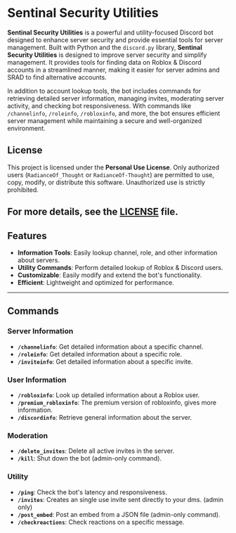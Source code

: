 # Sentinal Security Utilities

**Sentinal Security Utilities** is a powerful and utility-focused Discord bot designed to enhance server security and provide essential tools for server management. Built with Python and the `discord.py` library, **Sentinal Security Utilities** is designed to improve server security and simplify management. It provides tools for finding data on Roblox & Discord accounts in a streamlined manner, making it easier for server admins and SRAD to find alternative accounts.  

In addition to account lookup tools, the bot includes commands for retrieving detailed server information, managing invites, moderating server activity, and checking bot responsiveness. With commands like `/channelinfo`, `/roleinfo`, `/robloxinfo`, and more, the bot ensures efficient server management while maintaining a secure and well-organized environment.

## License

This project is licensed under the **Personal Use License**. Only authorized users (`RadianceOf_Thought` or `RadianceOf-Thought`) are permitted to use, copy, modify, or distribute this software. Unauthorized use is strictly prohibited.

For more details, see the [LICENSE](LICENSE) file.
---

## Features

- **Information Tools**: Easily lookup channel, role, and other information about servers.
- **Utility Commands**: Perform detailed lookup of Roblox & Discord users.
- **Customizable**: Easily modify and extend the bot's functionality.
- **Efficient**: Lightweight and optimized for performance.
---

## Commands

### Server Information
- **`/channelinfo`**: Get detailed information about a specific channel.
- **`/roleinfo`**: Get detailed information about a specific role.
- **`/inviteinfo`**: Get detailed information about a specific invite.

### User Information
- **`/robloxinfo`**: Look up detailed information about a Roblox user.
- **`/premium_robloxinfo`**: The premium version of robloxinfo, gives more information.
- **`/discordinfo`**: Retrieve general information about the server.

### Moderation
- **`/delete_invites`**: Delete all active invites in the server.
- **`/kill`**: Shut down the bot (admin-only command).

### Utility
- **`/ping`**: Check the bot's latency and responsiveness.
- **`/invites`**: Creates an single use invite sent directly to your dms. (admin only)
- **`/post_embed`**: Post an embed from a JSON file (admin-only command).
- **`/checkreactions`**: Check reactions on a specific message.
